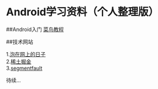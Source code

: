 # Android学习资料（个人整理版）

##Android入门
[菜鸟教程](http://www.runoob.com/w3cnote/android-tutorial-intro.html)

##技术网站

1.[泡在网上的日子](http://www.jcodecraeer.com/)  
2.[稀土掘金](http://gold.xitu.io/)  
3.[segmentfault](https://segmentfault.com/)  

待续...

